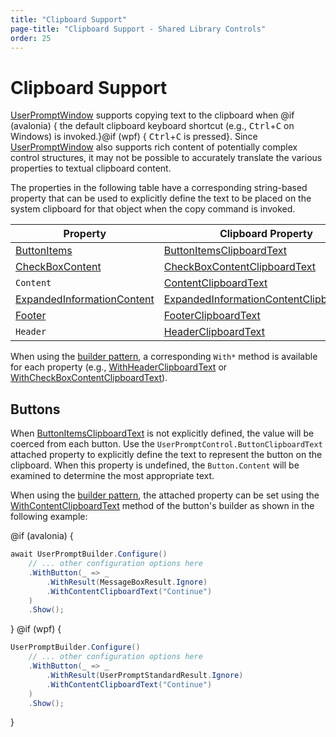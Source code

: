 ```yaml
---
title: "Clipboard Support"
page-title: "Clipboard Support - Shared Library Controls"
order: 25
---
```

# Clipboard Support

[UserPromptWindow](xref:@ActiproUIRoot.Controls.UserPromptWindow) supports copying text to the clipboard when @if (avalonia) { the default clipboard keyboard shortcut (e.g., <kbd>Ctrl</kbd>+<kbd>C</kbd> on Windows) is invoked.}@if (wpf) { <kbd>Ctrl</kbd>+<kbd>C</kbd> is pressed}. Since [UserPromptWindow](xref:@ActiproUIRoot.Controls.UserPromptWindow) also supports rich content of potentially complex control structures, it may not be possible to accurately translate the various properties to textual clipboard content.

The properties in the following table have a corresponding string-based property that can be used to explicitly define the text to be placed on the system clipboard for that object when the copy command is invoked.

| Property | Clipboard Property |
|-----|-----|
| [ButtonItems](xref:@ActiproUIRoot.Controls.UserPromptControl.ButtonItems) | [ButtonItemsClipboardText](xref:@ActiproUIRoot.Controls.UserPromptControl.ButtonItemsClipboardText) |
| [CheckBoxContent](xref:@ActiproUIRoot.Controls.UserPromptControl.CheckBoxContent) | [CheckBoxContentClipboardText](xref:@ActiproUIRoot.Controls.UserPromptControl.CheckBoxContentClipboardText) |
| `Content` | [ContentClipboardText](xref:@ActiproUIRoot.Controls.UserPromptControl.ContentClipboardText) |
| [ExpandedInformationContent](xref:@ActiproUIRoot.Controls.UserPromptControl.ExpandedInformationContent) | [ExpandedInformationContentClipboardText](xref:@ActiproUIRoot.Controls.UserPromptControl.ExpandedInformationContentClipboardText) |
| [Footer](xref:@ActiproUIRoot.Controls.UserPromptControl.Footer) | [FooterClipboardText](xref:@ActiproUIRoot.Controls.UserPromptControl.FooterClipboardText) |
| `Header` | [HeaderClipboardText](xref:@ActiproUIRoot.Controls.UserPromptControl.HeaderClipboardText) |

When using the [builder pattern](builder-pattern.md), a corresponding `With*` method is available for each property (e.g., [WithHeaderClipboardText](xref:@ActiproUIRoot.Controls.UserPromptBuilder.WithHeaderClipboardText*) or [WithCheckBoxContentClipboardText](xref:@ActiproUIRoot.Controls.UserPromptBuilder.WithCheckBoxContentClipboardText*)).

## Buttons

When [ButtonItemsClipboardText](xref:@ActiproUIRoot.Controls.UserPromptControl.ButtonItemsClipboardText) is not explicitly defined, the value will be coerced from each button.  Use the `UserPromptControl.ButtonClipboardText` attached property to explicitly define the text to represent the button on the clipboard. When this property is undefined, the `Button.Content` will be examined to determine the most appropriate text.

When using the [builder pattern](builder-pattern.md), the attached property can be set using the [WithContentClipboardText](xref:@ActiproUIRoot.Controls.UserPromptButtonBuilder.WithContentClipboardText*) method of the button's builder as shown in the following example:

@if (avalonia) {
```csharp
await UserPromptBuilder.Configure()
	// ... other configuration options here
	.WithButton(_ => _
		.WithResult(MessageBoxResult.Ignore)
		.WithContentClipboardText("Continue")
	)
	.Show();
```
}
@if (wpf) {
```csharp
UserPromptBuilder.Configure()
	// ... other configuration options here
	.WithButton(_ => _
		.WithResult(UserPromptStandardResult.Ignore)
		.WithContentClipboardText("Continue")
	)
	.Show();
```
}